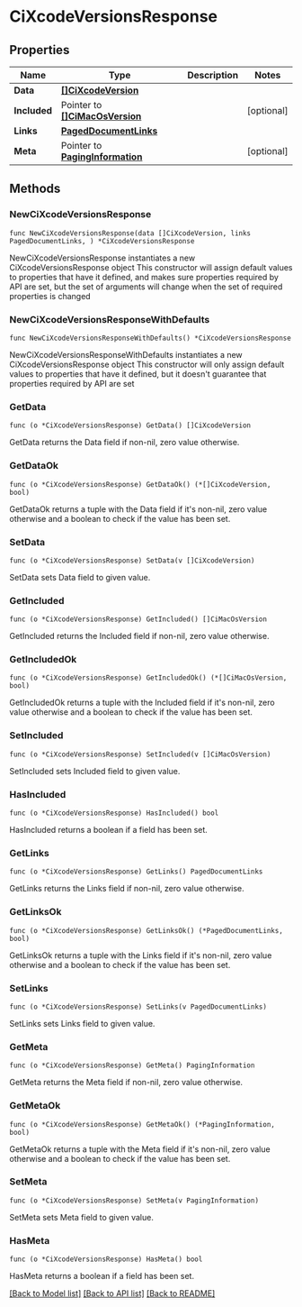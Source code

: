 # CiXcodeVersionsResponse

## Properties

Name | Type | Description | Notes
------------ | ------------- | ------------- | -------------
**Data** | [**[]CiXcodeVersion**](CiXcodeVersion.md) |  | 
**Included** | Pointer to [**[]CiMacOsVersion**](CiMacOsVersion.md) |  | [optional] 
**Links** | [**PagedDocumentLinks**](PagedDocumentLinks.md) |  | 
**Meta** | Pointer to [**PagingInformation**](PagingInformation.md) |  | [optional] 

## Methods

### NewCiXcodeVersionsResponse

`func NewCiXcodeVersionsResponse(data []CiXcodeVersion, links PagedDocumentLinks, ) *CiXcodeVersionsResponse`

NewCiXcodeVersionsResponse instantiates a new CiXcodeVersionsResponse object
This constructor will assign default values to properties that have it defined,
and makes sure properties required by API are set, but the set of arguments
will change when the set of required properties is changed

### NewCiXcodeVersionsResponseWithDefaults

`func NewCiXcodeVersionsResponseWithDefaults() *CiXcodeVersionsResponse`

NewCiXcodeVersionsResponseWithDefaults instantiates a new CiXcodeVersionsResponse object
This constructor will only assign default values to properties that have it defined,
but it doesn't guarantee that properties required by API are set

### GetData

`func (o *CiXcodeVersionsResponse) GetData() []CiXcodeVersion`

GetData returns the Data field if non-nil, zero value otherwise.

### GetDataOk

`func (o *CiXcodeVersionsResponse) GetDataOk() (*[]CiXcodeVersion, bool)`

GetDataOk returns a tuple with the Data field if it's non-nil, zero value otherwise
and a boolean to check if the value has been set.

### SetData

`func (o *CiXcodeVersionsResponse) SetData(v []CiXcodeVersion)`

SetData sets Data field to given value.


### GetIncluded

`func (o *CiXcodeVersionsResponse) GetIncluded() []CiMacOsVersion`

GetIncluded returns the Included field if non-nil, zero value otherwise.

### GetIncludedOk

`func (o *CiXcodeVersionsResponse) GetIncludedOk() (*[]CiMacOsVersion, bool)`

GetIncludedOk returns a tuple with the Included field if it's non-nil, zero value otherwise
and a boolean to check if the value has been set.

### SetIncluded

`func (o *CiXcodeVersionsResponse) SetIncluded(v []CiMacOsVersion)`

SetIncluded sets Included field to given value.

### HasIncluded

`func (o *CiXcodeVersionsResponse) HasIncluded() bool`

HasIncluded returns a boolean if a field has been set.

### GetLinks

`func (o *CiXcodeVersionsResponse) GetLinks() PagedDocumentLinks`

GetLinks returns the Links field if non-nil, zero value otherwise.

### GetLinksOk

`func (o *CiXcodeVersionsResponse) GetLinksOk() (*PagedDocumentLinks, bool)`

GetLinksOk returns a tuple with the Links field if it's non-nil, zero value otherwise
and a boolean to check if the value has been set.

### SetLinks

`func (o *CiXcodeVersionsResponse) SetLinks(v PagedDocumentLinks)`

SetLinks sets Links field to given value.


### GetMeta

`func (o *CiXcodeVersionsResponse) GetMeta() PagingInformation`

GetMeta returns the Meta field if non-nil, zero value otherwise.

### GetMetaOk

`func (o *CiXcodeVersionsResponse) GetMetaOk() (*PagingInformation, bool)`

GetMetaOk returns a tuple with the Meta field if it's non-nil, zero value otherwise
and a boolean to check if the value has been set.

### SetMeta

`func (o *CiXcodeVersionsResponse) SetMeta(v PagingInformation)`

SetMeta sets Meta field to given value.

### HasMeta

`func (o *CiXcodeVersionsResponse) HasMeta() bool`

HasMeta returns a boolean if a field has been set.


[[Back to Model list]](../README.md#documentation-for-models) [[Back to API list]](../README.md#documentation-for-api-endpoints) [[Back to README]](../README.md)


